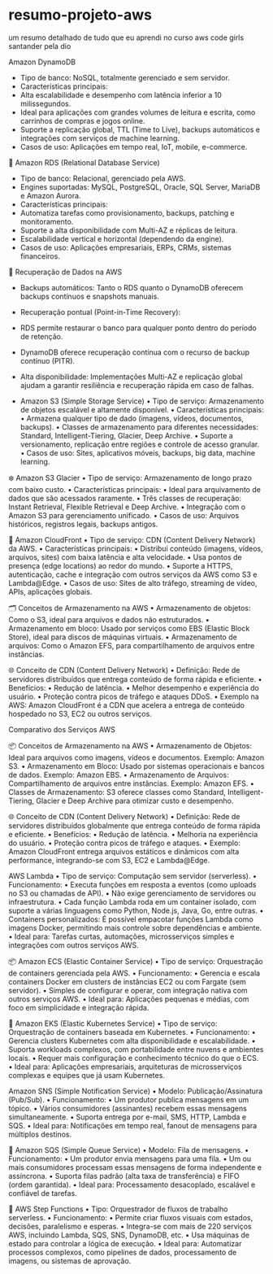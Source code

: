 # resumo-projeto-aws
um resumo detalhado de tudo que eu aprendi no curso aws code girls santander pela dio 


  Amazon DynamoDB
- Tipo de banco: NoSQL, totalmente gerenciado e sem servidor.
- Características principais:
- Alta escalabilidade e desempenho com latência inferior a 10 milissegundos.
- Ideal para aplicações com grandes volumes de leitura e escrita, como carrinhos de compras e jogos online.
- Suporte a replicação global, TTL (Time to Live), backups automáticos e integrações com serviços de machine learning.
- Casos de uso: Aplicações em tempo real, IoT, mobile, e-commerce.

🧱 Amazon RDS (Relational Database Service)
- Tipo de banco: Relacional, gerenciado pela AWS.
- Engines suportadas: MySQL, PostgreSQL, Oracle, SQL Server, MariaDB e Amazon Aurora.
- Características principais:
- Automatiza tarefas como provisionamento, backups, patching e monitoramento.
- Suporte a alta disponibilidade com Multi-AZ e réplicas de leitura.
- Escalabilidade vertical e horizontal (dependendo da engine).
- Casos de uso: Aplicações empresariais, ERPs, CRMs, sistemas financeiros.

🔄 Recuperação de Dados na AWS
- Backups automáticos: Tanto o RDS quanto o DynamoDB oferecem backups contínuos e snapshots manuais.
- Recuperação pontual (Point-in-Time Recovery):
- RDS permite restaurar o banco para qualquer ponto dentro do período de retenção.
- DynamoDB oferece recuperação contínua com o recurso de backup contínuo (PITR).
- Alta disponibilidade: Implementações Multi-AZ e replicação global ajudam a garantir resiliência e recuperação rápida em caso de falhas.

-  Amazon S3 (Simple Storage Service)
• 	Tipo de serviço: Armazenamento de objetos escalável e altamente disponível.
• 	Características principais:
• 	Armazena qualquer tipo de dado (imagens, vídeos, documentos, backups).
• 	Classes de armazenamento para diferentes necessidades: Standard, Intelligent-Tiering, Glacier, Deep Archive.
• 	Suporte a versionamento, replicação entre regiões e controle de acesso granular.
• 	Casos de uso: Sites, aplicativos móveis, backups, big data, machine learning.

❄️ Amazon S3 Glacier
• 	Tipo de serviço: Armazenamento de longo prazo com baixo custo.
• 	Características principais:
• 	Ideal para arquivamento de dados que são acessados raramente.
• 	Três classes de recuperação: Instant Retrieval, Flexible Retrieval e Deep Archive.
• 	Integração com o Amazon S3 para gerenciamento unificado.
• 	Casos de uso: Arquivos históricos, registros legais, backups antigos.

🚀 Amazon CloudFront
• 	Tipo de serviço: CDN (Content Delivery Network) da AWS.
• 	Características principais:
• 	Distribui conteúdo (imagens, vídeos, arquivos, sites) com baixa latência e alta velocidade.
• 	Usa pontos de presença (edge locations) ao redor do mundo.
• 	Suporte a HTTPS, autenticação, cache e integração com outros serviços da AWS como S3 e Lambda@Edge.
• 	Casos de uso: Sites de alto tráfego, streaming de vídeo, APIs, aplicações globais.

🗂️ Conceitos de Armazenamento na AWS
• 	Armazenamento de objetos: Como o S3, ideal para arquivos e dados não estruturados.
• 	Armazenamento em bloco: Usado por serviços como EBS (Elastic Block Store), ideal para discos de máquinas virtuais.
• 	Armazenamento de arquivos: Como o Amazon EFS, para compartilhamento de arquivos entre instâncias.

🌐 Conceito de CDN (Content Delivery Network)
• 	Definição: Rede de servidores distribuídos que entrega conteúdo de forma rápida e eficiente.
• 	Benefícios:
• 	Redução de latência.
• 	Melhor desempenho e experiência do usuário.
• 	Proteção contra picos de tráfego e ataques DDoS.
• 	Exemplo na AWS: Amazon CloudFront é a CDN que acelera a entrega de conteúdo hospedado no S3, EC2 ou outros serviços.

Comparativo dos Serviços AWS


📦 Conceitos de Armazenamento na AWS
• 	Armazenamento de Objetos: Ideal para arquivos como imagens, vídeos e documentos. Exemplo: Amazon S3.
• 	Armazenamento em Bloco: Usado por sistemas operacionais e bancos de dados. Exemplo: Amazon EBS.
• 	Armazenamento de Arquivos: Compartilhamento de arquivos entre instâncias. Exemplo: Amazon EFS.
• 	Classes de Armazenamento: S3 oferece classes como Standard, Intelligent-Tiering, Glacier e Deep Archive para otimizar custo e desempenho.

🌐 Conceito de CDN (Content Delivery Network)
• 	Definição: Rede de servidores distribuídos globalmente que entrega conteúdo de forma rápida e eficiente.
• 	Benefícios:
• 	Redução de latência.
• 	Melhoria na experiência do usuário.
• 	Proteção contra picos de tráfego e ataques.
• 	Exemplo: Amazon CloudFront entrega arquivos estáticos e dinâmicos com alta performance, integrando-se com S3, EC2 e Lambda@Edge.

 AWS Lambda
• 	Tipo de serviço: Computação sem servidor (serverless).
• 	Funcionamento:
• 	Executa funções em resposta a eventos (como uploads no S3 ou chamadas de API).
• 	Não exige gerenciamento de servidores ou infraestrutura.
• 	Cada função Lambda roda em um container isolado, com suporte a várias linguagens como Python, Node.js, Java, Go, entre outras.
• 	Containers personalizados: É possível empacotar funções Lambda como imagens Docker, permitindo mais controle sobre dependências e ambiente.
• 	Ideal para: Tarefas curtas, automações, microsserviços simples e integrações com outros serviços AWS.

📦 Amazon ECS (Elastic Container Service)
• 	Tipo de serviço: Orquestração de containers gerenciada pela AWS.
• 	Funcionamento:
• 	Gerencia e escala containers Docker em clusters de instâncias EC2 ou com Fargate (sem servidor).
• 	Simples de configurar e operar, com integração nativa com outros serviços AWS.
• 	Ideal para: Aplicações pequenas e médias, com foco em simplicidade e integração rápida.

🧬 Amazon EKS (Elastic Kubernetes Service)
• 	Tipo de serviço: Orquestração de containers baseada em Kubernetes.
• 	Funcionamento:
• 	Gerencia clusters Kubernetes com alta disponibilidade e escalabilidade.
• 	Suporta workloads complexos, com portabilidade entre nuvens e ambientes locais.
• 	Requer mais configuração e conhecimento técnico do que o ECS.
• 	Ideal para: Aplicações empresariais, arquiteturas de microsserviços complexas e equipes que já usam Kubernetes.

 Amazon SNS (Simple Notification Service)
• 	Modelo: Publicação/Assinatura (Pub/Sub).
• 	Funcionamento:
• 	Um produtor publica mensagens em um tópico.
• 	Vários consumidores (assinantes) recebem essas mensagens simultaneamente.
• 	Suporta entrega por e-mail, SMS, HTTP, Lambda e SQS.
• 	Ideal para: Notificações em tempo real, fanout de mensagens para múltiplos destinos.


📩 Amazon SQS (Simple Queue Service)
• 	Modelo: Fila de mensagens.
• 	Funcionamento:
• 	Um produtor envia mensagens para uma fila.
• 	Um ou mais consumidores processam essas mensagens de forma independente e assíncrona.
• 	Suporta filas padrão (alta taxa de transferência) e FIFO (ordem garantida).
• 	Ideal para: Processamento desacoplado, escalável e confiável de tarefas.


🔄 AWS Step Functions
• 	Tipo: Orquestrador de fluxos de trabalho serverless.
• 	Funcionamento:
• 	Permite criar fluxos visuais com estados, decisões, paralelismo e esperas.
• 	Integra-se com mais de 220 serviços AWS, incluindo Lambda, SQS, SNS, DynamoDB, etc.
• 	Usa máquinas de estado para controlar a lógica de execução.
• 	Ideal para: Automatizar processos complexos, como pipelines de dados, processamento de imagens, ou sistemas de aprovação.


